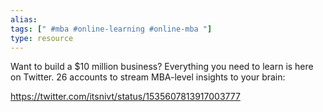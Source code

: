 ```yaml
---
alias: 
tags: [" #mba #online-learning #online-mba "]
type: resource
---
```


Want to build a $10 million business? Everything you need to learn is here on Twitter. 26 accounts to stream MBA-level insights to your brain:

https://twitter.com/itsnivt/status/1535607813917003777